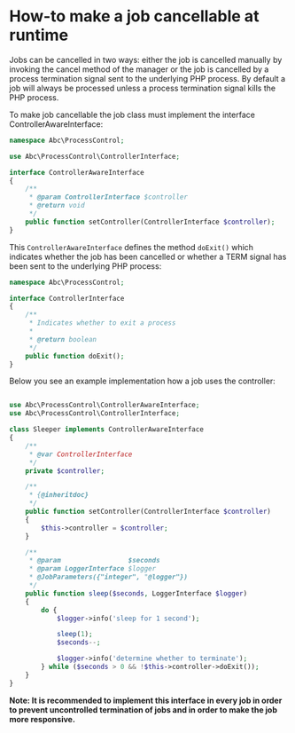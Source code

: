 How-to make a job cancellable at runtime
========================================

Jobs can be cancelled in two ways: either the job is cancelled manually by invoking the cancel method of the manager or the job is cancelled by a process termination signal sent to the underlying PHP process. By default a job will always be processed unless a process termination signal kills the PHP process.

To make job cancellable the job class must implement the interface ControllerAwareInterface:

```php
namespace Abc\ProcessControl;

use Abc\ProcessControl\ControllerInterface;

interface ControllerAwareInterface
{
    /**
     * @param ControllerInterface $controller
     * @return void
     */
    public function setController(ControllerInterface $controller);
}
```

This `ControllerAwareInterface` defines the method `doExit()` which indicates whether the job has been cancelled or whether a TERM signal has been sent to the underlying PHP process:

```php
namespace Abc\ProcessControl;

interface ControllerInterface
{
    /**
     * Indicates whether to exit a process
     *
     * @return boolean
     */
    public function doExit();
}
```

Below you see an example implementation how a job uses the controller:

```php

use Abc\ProcessControl\ControllerAwareInterface;
use Abc\ProcessControl\ControllerInterface;

class Sleeper implements ControllerAwareInterface
{
    /**
     * @var ControllerInterface
     */
    private $controller;

    /**
     * {@inheritdoc}
     */
    public function setController(ControllerInterface $controller)
    {
        $this->controller = $controller;
    }

    /**
     * @param                 $seconds
     * @param LoggerInterface $logger
     * @JobParameters({"integer", "@logger"})
     */
    public function sleep($seconds, LoggerInterface $logger)
    {
        do {
            $logger->info('sleep for 1 second');

            sleep(1);
            $seconds--;

            $logger->info('determine whether to terminate');
        } while ($seconds > 0 && !$this->controller->doExit());
    }
}
```

__Note: It is recommended to implement this interface in every job in order to prevent uncontrolled termination of jobs and in order to make the job more responsive.__